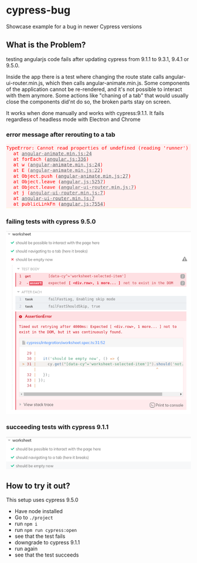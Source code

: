 # cypress-bug
Showcase example for a bug in newer Cypress versions

## What is the Problem? 
testing angularjs code fails after updating cypress from 9.1.1 to 9.3.1, 9.4.1 or 9.5.0.

Inside the app there is a test where changing the route state calls angular-ui-router.min.js, which then calls angular-animate.min.js.
Some components of the application cannot be re-rendered, and it's not possible to interact with them anymore.
Some actions like "chaning of a tab" that would usually close the components did'nt do so, the broken parts stay on screen.

It works when done manually and works with cypress:9.1.1.
It fails regardless of headless mode with Electron and Chrome

### error message after rerouting to a tab
![Error Message](https://github.com/bettermarks/cypress-bug/blob/main/errorMessage.png)

### failing tests with cypress 9.5.0
![9.5.o](https://github.com/bettermarks/cypress-bug/blob/main/with9.5.0.png)

### succeeding tests with cypress 9.1.1
![9.1.1](https://github.com/bettermarks/cypress-bug/blob/main/with9.1.1.png)

## How to try it out?
This setup uses cypress 9.5.0
* Have node installed
* Go to `./project`
* run `npm i`
* run `npm run cypress:open`
* see that the test fails
* downgrade to cypress 9.1.1
* run again
* see that the test succeeds
